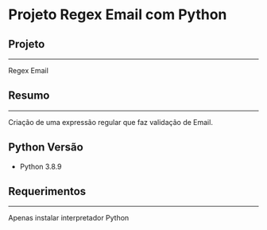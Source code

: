# Projeto Regex Email com Python

## Projeto 
***
Regex Email

## Resumo
***
Criação de uma expressão regular que faz validação de Email.

## Python Versão
- Python 3.8.9

## Requerimentos
***
Apenas instalar interpretador Python